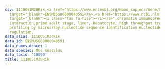 ```yaml
---
csv: 1110051M20Rik,<a href="https://www.ensembl.org/Homo_sapiens/Gene/Summary?db=core;g=ENSMUSG00000040591"
  target="_blank">ENSMUSG00000040591</a>,<a href="https://www.ncbi.nlm.nih.gov/pubmed/23834426"
  target="_blank"><i class="fas fa-file"></i></a>",chromatin immunoprecipitation assay,direct
  interaction,prime adult stage, liver, Hepatocyte, high throughput transcription
  profiling by microarray,nucleotide sequence identification,nucleotide sequence identification,transcriptional
  regulation,
data_alias: 1110051M20Rik
data_id: ENSMUSG00000040591
data_numevidence: 1
data_species: Mus musculus
data_taxid: '10090'
title: 1110051M20Rik
---
```

